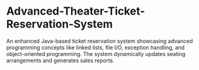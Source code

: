 # Advanced-Theater-Ticket-Reservation-System
An enhanced Java-based ticket reservation system showcasing advanced programming concepts like linked lists, file I/O, exception handling, and object-oriented programming. The system dynamically updates seating arrangements and generates sales reports.
